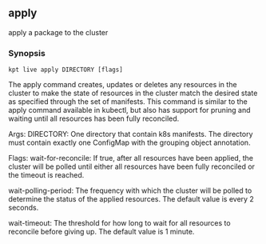 ## apply

apply a package to the cluster

### Synopsis

    kpt live apply DIRECTORY [flags]

The apply command creates, updates or deletes any resources in the cluster to
make the state of resources in the cluster match the desired state as specified
through the set of manifests. This command is similar to the apply command
available in kubectl, but also has support for pruning and waiting until all
resources has been fully reconciled.

Args:
  DIRECTORY:
    One directory that contain k8s manifests. The directory
    must contain exactly one ConfigMap with the grouping object annotation.
    
Flags:
  wait-for-reconcile:
    If true, after all resources have been applied, the cluster will
    be polled until either all resources have been fully reconciled
    or the timeout is reached.
    
  wait-polling-period:
    The frequency with which the cluster will be polled to determine 
    the status of the applied resources. The default value is every 2 seconds.
    
  wait-timeout:
    The threshold for how long to wait for all resources to reconcile before
    giving up. The default value is 1 minute.
